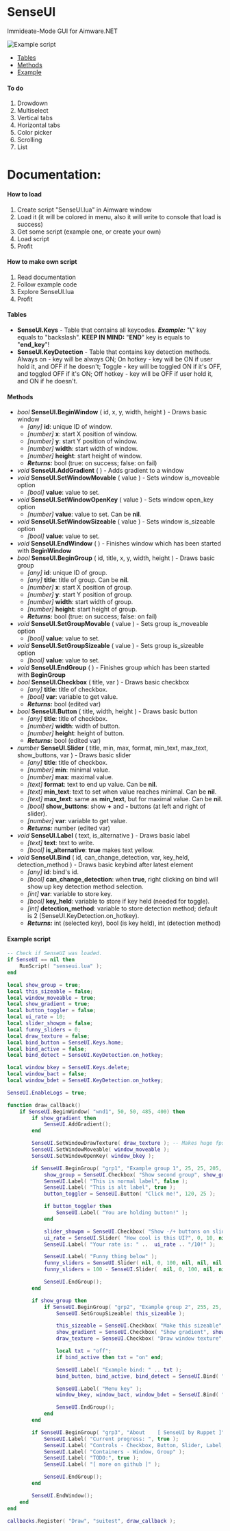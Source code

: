 # SenseUI
Immideate-Mode GUI for Aimware.NET

![Example script](https://cdn.discordapp.com/attachments/443040968124399619/491895506772164628/unknown.png)

* [Tables](#tables)
* [Methods](#methods)
* [Example](#example-script)

#### To do
1. Drowdown
1. Multiselect
1. Vertical tabs
1. Horizontal tabs
1. Color picker
1. Scrolling
1. List

# Documentation:
#### How to load
1. Create script "SenseUI.lua" in Aimware window
1. Load it (it will be colored in menu, also it will write to console that load is success)
1. Get some script (example one, or create your own)
1. Load script
1. Profit

#### How to make own script
1. Read documentation
1. Follow example code
1. Explore SenseUI.lua
1. Profit

#### Tables
* **SenseUI.Keys** - Table that contains all keycodes. __*Example:*__ "__\\__" key equals to "backslash". __KEEP IN MIND:__ "__END__" key is equals to "__end_key__"!
* **SenseUI.KeyDetection** - Table that contains key detection methods. Always on - key will be always ON; On hotkey - key will be ON if user hold it, and OFF if he doesn't; Toggle - key will be toggled ON if it's OFF, and toggled OFF if it's ON; Off hotkey - key will be OFF if user hold it, and ON if he doesn't.

#### Methods
* *bool* **SenseUI.BeginWindow** ( id, x, y, width, height ) - Draws basic window
    * *[any]* **id**: unique ID of window.
    * *[number]* **x**: start X position of window.
    * *[number]* **y**: start Y position of window.
    * *[number]* **width**: start width of window.
    * *[number]* **height**: start height of window.
    * _**Returns:**_ bool (true: on success; false: on fail)
* *void* **SenseUI.AddGradient** ( ) - Adds gradient to a window
* *void* **SenseUI.SetWindowMovable** ( value ) - Sets window is_moveable option
    * *[bool]* **value**: value to set.
* *void* **SenseUI.SetWindowOpenKey** ( value ) - Sets window open_key option
    * *[number]* **value**: value to set. Can be **nil**.
* *void* **SenseUI.SetWindowSizeable** ( value ) - Sets window is_sizeable option
    * *[bool]* **value**: value to set.
* *void* **SenseUI.EndWindow** ( ) - Finishes window which has been started with **BeginWindow**
* *bool* **SenseUI.BeginGroup** ( id, title, x, y, width, height ) - Draws basic group
    * *[any]* **id**: unique ID of group.
    * *[any]* **title**: title of group. Can be **nil**.
    * *[number]* **x**: start X position of group.
    * *[number]* **y**: start Y position of group.
    * *[number]* **width**: start width of group.
    * *[number]* **height**: start height of group.
    * _**Returns:**_ bool (true: on success; false: on fail)
* *void* **SenseUI.SetGroupMovable** ( value ) - Sets group is_moveable option
    * *[bool]* **value**: value to set.
* *void* **SenseUI.SetGroupSizeable** ( value ) - Sets group is_sizeable option
    * *[bool]* **value**: value to set.
* *void* **SenseUI.EndGroup** ( ) - Finishes group which has been started with **BeginGroup**
* *bool* **SenseUI.Checkbox** ( title, var ) - Draws basic checkbox
    * *[any]* **title**: title of checkbox.
    * *[bool]* **var**: variable to get value.
    * _**Returns:**_ bool (edited var)
* *bool* **SenseUI.Button** ( title, width, height ) - Draws basic button
    * *[any]* **title**: title of checkbox.
    * *[number]* **width**: width of button.
    * *[number]* **height**: height of button.
    * _**Returns:**_ bool (edited var)
* *number* **SenseUI.Slider** ( title, min, max, format, min_text, max_text, show_buttons, var ) - Draws basic slider
    * *[any]* **title**: title of checkbox.
    * *[number]* **min**: minimal value.
    * *[number]* **max**: maximal value.
    * *[text]* **format**: text to end up value. Can be **nil**.
    * *[text]* **min_text**: text to set when value reaches minimal. Can be **nil**.
    * *[text]* **max_text**: same as **min_text**, but for maximal value. Can be **nil**.
    * *[bool]* **show_buttons**: show **+** and **-** buttons (at left and right of slider).
    * *[number]* **var**: variable to get value.
    * _**Returns:**_ number (edited var)
* *void* **SenseUI.Label** ( text, is_alternative ) - Draws basic label
    * *[text]* **text**: text to write.
    * *[bool]* **is_alternative**: **true** makes text yellow.
* *void* **SenseUI.Bind** ( id, can_change_detection, var, key_held, detection_method ) - Draws basic keybind after latest element
    * *[any]* **id**: bind's id.
    * *[bool]* **can_change_detection**: when **true**, right clicking on bind will show up key detection method selection.
    * *[int]* **var**: variable to store key.
    * *[bool]* **key_held**: variable to store if key held (needed for toggle).
    * *[int]* **detection_method**: variable to store detection method; default is 2 (SenseUI.KeyDetection.on_hotkey).
    * _**Returns:**_ int (selected key), bool (is key held), int (detection method)

#### Example script
```lua
-- Check if SenseUI was loaded.
if SenseUI == nil then
	RunScript( "senseui.lua" );
end

local show_group = true;
local this_sizeable = false;
local window_moveable = true;
local show_gradient = true;
local button_toggler = false;
local ui_rate = 10;
local slider_showpm = false;
local funny_sliders = 0;
local draw_texture = false;
local bind_button = SenseUI.Keys.home;
local bind_active = false;
local bind_detect = SenseUI.KeyDetection.on_hotkey;

local window_bkey = SenseUI.Keys.delete;
local window_bact = false;
local window_bdet = SenseUI.KeyDetection.on_hotkey;

SenseUI.EnableLogs = true;

function draw_callback()
	if SenseUI.BeginWindow( "wnd1", 50, 50, 485, 400) then
		if show_gradient then
			SenseUI.AddGradient();
		end

		SenseUI.SetWindowDrawTexture( draw_texture ); -- Makes huge fps drop. Not recommended to use yet
		SenseUI.SetWindowMoveable( window_moveable );
		SenseUI.SetWindowOpenKey( window_bkey );

		if SenseUI.BeginGroup( "grp1", "Example group 1", 25, 25, 205, 215 ) then
			show_group = SenseUI.Checkbox( "Show second group", show_group );
			SenseUI.Label( "This is normal label", false );
			SenseUI.Label( "This is alt label", true );
			button_toggler = SenseUI.Button( "Click me!", 120, 25 );

			if button_toggler then
				SenseUI.Label( "You are holding button!" );
			end

			slider_showpm = SenseUI.Checkbox( "Show -/+ buttons on slider", slider_showpm );
			ui_rate = SenseUI.Slider( "How cool is this UI?", 0, 10, nil, "Poor", "Amazing", slider_showpm, ui_rate );
			SenseUI.Label( "Your rate is: " ..  ui_rate .. "/10!" );

			SenseUI.Label( "Funny thing below" );
			funny_sliders = SenseUI.Slider( nil, 0, 100, nil, nil, nil, false, funny_sliders );
			funny_sliders = 100 - SenseUI.Slider(  nil, 0, 100, nil, nil, nil, false, 100 - funny_sliders );

			SenseUI.EndGroup();
		end

		if show_group then
			if SenseUI.BeginGroup( "grp2", "Example group 2", 255, 25, 205, 215 ) then
				SenseUI.SetGroupSizeable( this_sizeable );

				this_sizeable = SenseUI.Checkbox( "Make this sizeable", this_sizeable );
				show_gradient = SenseUI.Checkbox( "Show gradient", show_gradient );
				draw_texture = SenseUI.Checkbox( "Draw window texture", draw_texture );

				local txt = "off";
				if bind_active then txt = "on" end;

				SenseUI.Label( "Example bind: " .. txt );
				bind_button, bind_active, bind_detect = SenseUI.Bind( "bind1", true, bind_button, bind_active, bind_detect );

				SenseUI.Label( "Menu key" );
				window_bkey, window_bact, window_bdet = SenseUI.Bind( "wndToggle", false, window_bkey, window_bact, window_bdet );

				SenseUI.EndGroup();
			end
		end

		if SenseUI.BeginGroup( "grp3", "About	 [ SenseUI by Ruppet ]", 25, 265, 435, 110 ) then
			SenseUI.Label( "Current progress: ", true );
			SenseUI.Label( "Controls - Checkbox, Button, Slider, Label, Keybind" );
			SenseUI.Label( "Containers - Window, Group" );
			SenseUI.Label( "TODO:", true );
			SenseUI.Label( "[ more on github ]" );

			SenseUI.EndGroup();
		end

		SenseUI.EndWindow();
	end
end

callbacks.Register( "Draw", "suitest", draw_callback );
